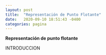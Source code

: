 ```yaml
---
layout: post
title:  "Representación de Punto Flotante"
date:   2020-09-10 18:51:43 -0400
categories: pagina
---
```

**Representación de punto flotante**

INTRODUCCION
